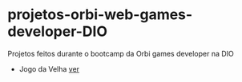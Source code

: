 # projetos-orbi-web-games-developer-DIO
Projetos feitos durante o bootcamp da Orbi games developer na DIO
- Jogo da Velha
<a href="#"> ver </a>
